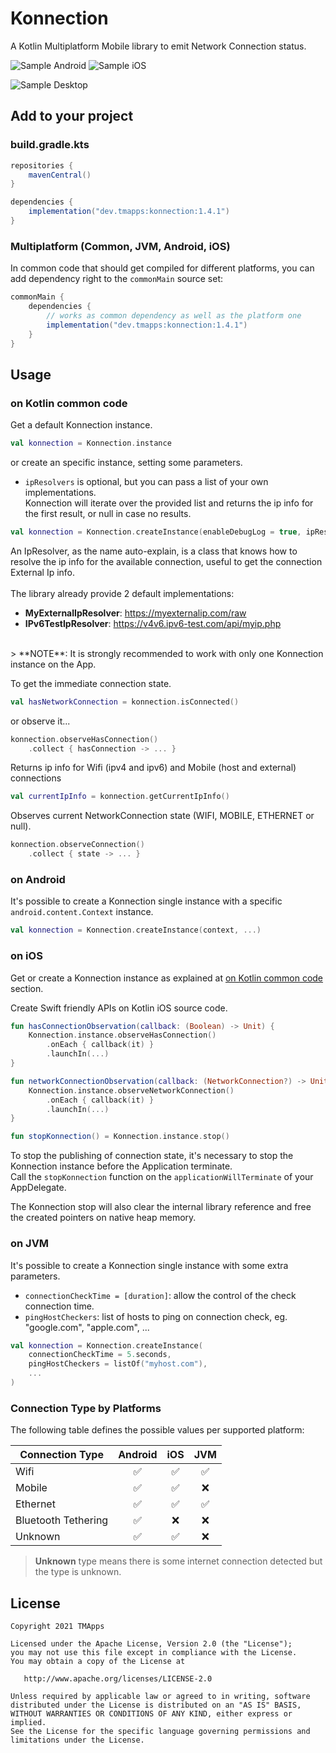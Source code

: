 # Konnection

A Kotlin Multiplatform Mobile library to emit Network Connection status.

![Sample Android](art/sample_android.gif) ![Sample iOS](art/sample_ios.gif)

![Sample Desktop](art/sample_desktop.png)

## Add to your project

### build.gradle.kts
```groovy
repositories {
    mavenCentral()
}

dependencies {
    implementation("dev.tmapps:konnection:1.4.1")
}
```

### Multiplatform (Common, JVM, Android, iOS)
In common code that should get compiled for different platforms, you can add dependency right to the `commonMain` source set:
```groovy
commonMain {
    dependencies {
        // works as common dependency as well as the platform one
        implementation("dev.tmapps:konnection:1.4.1")
    }
}
```

## Usage

### on Kotlin common code
Get a default Konnection instance.
```kotlin
val konnection = Konnection.instance
```
or create an specific instance, setting some parameters.
- `ipResolvers` is optional, but you can pass a list of your own implementations.
<br/>Konnection will iterate over the provided list and returns the ip info for the first result, or null in case no results.
```kotlin
val konnection = Konnection.createInstance(enableDebugLog = true, ipResolvers = listOf(...))
```
An IpResolver, as the name auto-explain, is a class that knows how to resolve the ip info
for the available connection, useful to get the connection External Ip info.
<br/><br/>
The library already provide 2 default implementations:
- **MyExternalIpResolver**: https://myexternalip.com/raw
- **IPv6TestIpResolver**: https://v4v6.ipv6-test.com/api/myip.php
<br/>
> **NOTE**: It is strongly recommended to work with only one Konnection instance on the App.

To get the immediate connection state.

```kotlin
val hasNetworkConnection = konnection.isConnected()
```
or observe it...
```kotlin
konnection.observeHasConnection()
    .collect { hasConnection -> ... }
```
Returns ip info for Wifi (ipv4 and ipv6) and Mobile (host and external) connections
```kotlin
val currentIpInfo = konnection.getCurrentIpInfo()
```
Observes current NetworkConnection state (WIFI, MOBILE, ETHERNET or null).
```kotlin
konnection.observeConnection()
    .collect { state -> ... }
```

### on Android
It's possible to create a Konnection single instance with a specific `android.content.Context` instance.
``` kotlin
val konnection = Konnection.createInstance(context, ...)
```

### on iOS
Get or create a Konnection instance as explained at [on Kotlin common code](#on-Kotlin-common-code) section.

Create Swift friendly APIs on Kotlin iOS source code.
```kotlin
fun hasConnectionObservation(callback: (Boolean) -> Unit) {
    Konnection.instance.observeHasConnection()
        .onEach { callback(it) }
        .launchIn(...)
}

fun networkConnectionObservation(callback: (NetworkConnection?) -> Unit) {
    Konnection.instance.observeNetworkConnection()
        .onEach { callback(it) }
        .launchIn(...)
}

fun stopKonnection() = Konnection.instance.stop()

```

To stop the publishing of connection state, it's necessary to stop the Konnection instance before the Application terminate.
<br/>Call the `stopKonnection` function on the `applicationWillTerminate` of your AppDelegate.

The Konnection stop will also clear the internal library reference and free the created pointers on native heap memory.

### on JVM
It's possible to create a Konnection single instance with some extra parameters.
- `connectionCheckTime = [duration]`: allow the control of the check connection time.
- `pingHostCheckers`: list of hosts to ping on connection check, eg. "google.com", "apple.com", ...
```kotlin
val konnection = Konnection.createInstance(
    connectionCheckTime = 5.seconds,
    pingHostCheckers = listOf("myhost.com"),
    ...
)
```

### Connection Type by Platforms

The following table defines the possible values per supported platform:

| Connection Type     | Android  | iOS      | JVM |
|---------------------|:--------:|:--------:|:---:|
| Wifi                | ✅       | ✅       | ✅   |
| Mobile              | ✅       | ✅       | ❌   |
| Ethernet            | ✅       | ✅       | ✅   |
| Bluetooth Tethering | ✅       | ❌       | ❌   |
| Unknown             | ✅       | ✅       | ❌   |

> **Unknown** type means there is some internet connection detected but the type is unknown.

## License

    Copyright 2021 TMApps
    
    Licensed under the Apache License, Version 2.0 (the "License");
    you may not use this file except in compliance with the License.
    You may obtain a copy of the License at
    
       http://www.apache.org/licenses/LICENSE-2.0
    
    Unless required by applicable law or agreed to in writing, software
    distributed under the License is distributed on an "AS IS" BASIS,
    WITHOUT WARRANTIES OR CONDITIONS OF ANY KIND, either express or implied.
    See the License for the specific language governing permissions and
    limitations under the License.